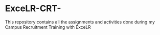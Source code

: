 # ExceLR-CRT-
This repository contains all the assignments and activities done during my Campus Recruitment Training with ExceLR
